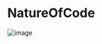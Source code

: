 # NatureOfCode
![image](https://user-images.githubusercontent.com/24796342/158898349-adb7c874-419e-440b-9dd9-272050b4f750.png)
